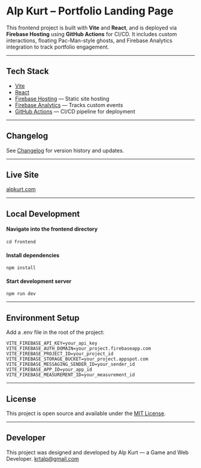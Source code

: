 # Alp Kurt – Portfolio Landing Page

This frontend project is built with **Vite** and **React**, and is deployed via **Firebase Hosting** using **GitHub Actions** for CI/CD. It includes custom interactions, floating Pac-Man-style ghosts, and Firebase Analytics integration to track portfolio engagement.

***

## Tech Stack

- [Vite](https://vitejs.dev/)
- [React](https://reactjs.org/)
- [Firebase Hosting](https://firebase.google.com/docs/hosting) — Static site hosting
- [Firebase Analytics](https://firebase.google.com/docs/analytics) — Tracks custom events
- [GitHub Actions](https://github.com/features/actions) — CI/CD pipeline for deployment

---

## Changelog

See [Changelog](frontend/changelog.md) for version history and updates.

---

## Live Site

[alpkurt.com](https://alpkurt.com)

---

## Local Development
#### Navigate into the frontend directory
    cd frontend

#### Install dependencies
    npm install

#### Start development server
    npm run dev

---

## Environment Setup
Add a .env file in the root of the project:

    VITE_FIREBASE_API_KEY=your_api_key
    VITE_FIREBASE_AUTH_DOMAIN=your_project.firebaseapp.com
    VITE_FIREBASE_PROJECT_ID=your_project_id
    VITE_FIREBASE_STORAGE_BUCKET=your_project.appspot.com
    VITE_FIREBASE_MESSAGING_SENDER_ID=your_sender_id
    VITE_FIREBASE_APP_ID=your_app_id
    VITE_FIREBASE_MEASUREMENT_ID=your_measurement_id

---

## License

This project is open source and available under the [MIT License](/LICENSE).

---

## Developer

This project was designed and developed by Alp Kurt — a Game and Web Developer.
krtalp@gmail.com
